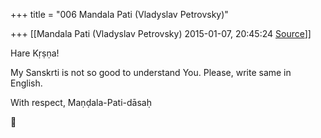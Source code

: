 +++
title = "006 Mandala Pati (Vladyslav Petrovsky)"

+++
[[Mandala Pati (Vladyslav Petrovsky)	2015-01-07, 20:45:24 [Source](https://groups.google.com/g/samskrita/c/lq_3sRpa56E)]]



Hare Kṛṣṇa!



My Sanskrti is not so good to understand You. Please, write same in English.



With respect, Maṇḍala-Pati-dāsaḥ



